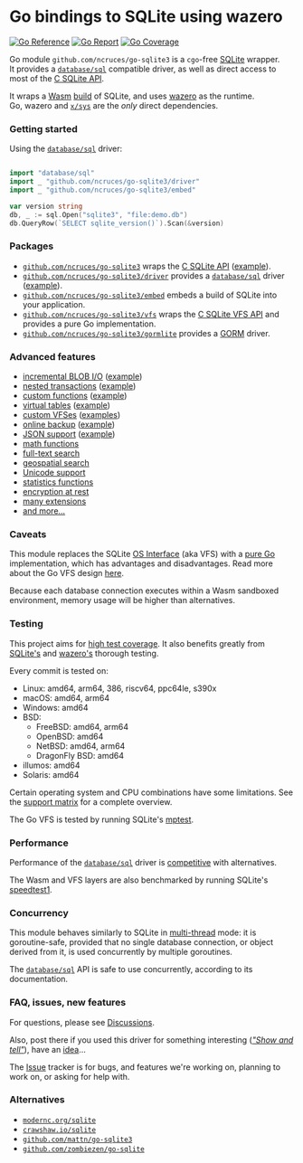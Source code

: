 # Go bindings to SQLite using wazero

[![Go Reference](https://pkg.go.dev/badge/image)](https://pkg.go.dev/github.com/ncruces/go-sqlite3)
[![Go Report](https://goreportcard.com/badge/github.com/ncruces/go-sqlite3)](https://goreportcard.com/report/github.com/ncruces/go-sqlite3)
[![Go Coverage](https://github.com/ncruces/go-sqlite3/wiki/coverage.svg)](https://github.com/ncruces/go-sqlite3/wiki/Test-coverage-report)

Go module `github.com/ncruces/go-sqlite3` is a `cgo`-free [SQLite](https://sqlite.org/) wrapper.\
It provides a [`database/sql`](https://pkg.go.dev/database/sql) compatible driver,
as well as direct access to most of the [C SQLite API](https://sqlite.org/cintro.html).

It wraps a [Wasm](https://webassembly.org/) [build](embed/) of SQLite,
and uses [wazero](https://wazero.io/) as the runtime.\
Go, wazero and [`x/sys`](https://pkg.go.dev/golang.org/x/sys) are the _only_ direct dependencies.

### Getting started

Using the [`database/sql`](https://pkg.go.dev/database/sql) driver:
```go

import "database/sql"
import _ "github.com/ncruces/go-sqlite3/driver"
import _ "github.com/ncruces/go-sqlite3/embed"

var version string
db, _ := sql.Open("sqlite3", "file:demo.db")
db.QueryRow(`SELECT sqlite_version()`).Scan(&version)
```

### Packages

- [`github.com/ncruces/go-sqlite3`](https://pkg.go.dev/github.com/ncruces/go-sqlite3)
  wraps the [C SQLite API](https://sqlite.org/cintro.html)
  ([example](https://pkg.go.dev/github.com/ncruces/go-sqlite3#example-package)).
- [`github.com/ncruces/go-sqlite3/driver`](https://pkg.go.dev/github.com/ncruces/go-sqlite3/driver)
  provides a [`database/sql`](https://pkg.go.dev/database/sql) driver
  ([example](https://pkg.go.dev/github.com/ncruces/go-sqlite3/driver#example-package)).
- [`github.com/ncruces/go-sqlite3/embed`](https://pkg.go.dev/github.com/ncruces/go-sqlite3/embed)
  embeds a build of SQLite into your application.
- [`github.com/ncruces/go-sqlite3/vfs`](https://pkg.go.dev/github.com/ncruces/go-sqlite3/vfs)
  wraps the [C SQLite VFS API](https://sqlite.org/vfs.html) and provides a pure Go implementation.
- [`github.com/ncruces/go-sqlite3/gormlite`](https://pkg.go.dev/github.com/ncruces/go-sqlite3/gormlite)
  provides a [GORM](https://gorm.io) driver.

### Advanced features

- [incremental BLOB I/O](https://sqlite.org/c3ref/blob_open.html)
  ([example](https://pkg.go.dev/github.com/ncruces/go-sqlite3/ext/blobio#example-package))
- [nested transactions](https://sqlite.org/lang_savepoint.html)
  ([example](https://pkg.go.dev/github.com/ncruces/go-sqlite3/driver#example-Savepoint))
- [custom functions](https://sqlite.org/c3ref/create_function.html)
  ([example](https://pkg.go.dev/github.com/ncruces/go-sqlite3#example-Conn.CreateFunction))
- [virtual tables](https://sqlite.org/vtab.html)
  ([example](https://pkg.go.dev/github.com/ncruces/go-sqlite3#example-CreateModule))
- [custom VFSes](https://sqlite.org/vfs.html)
  ([examples](vfs/README.md#custom-vfses))
- [online backup](https://sqlite.org/backup.html)
  ([example](https://pkg.go.dev/github.com/ncruces/go-sqlite3/driver#Conn))
- [JSON support](https://sqlite.org/json1.html)
  ([example](https://pkg.go.dev/github.com/ncruces/go-sqlite3/driver#example-package-Json))
- [math functions](https://sqlite.org/lang_mathfunc.html)
- [full-text search](https://sqlite.org/fts5.html)
- [geospatial search](https://sqlite.org/geopoly.html)
- [Unicode support](https://pkg.go.dev/github.com/ncruces/go-sqlite3/ext/unicode)
- [statistics functions](https://pkg.go.dev/github.com/ncruces/go-sqlite3/ext/stats)
- [encryption at rest](vfs/adiantum/README.md)
- [many extensions](ext/README.md)
- [and more…](embed/README.md)

### Caveats

This module replaces the SQLite [OS Interface](https://sqlite.org/vfs.html)
(aka VFS) with a [pure Go](vfs/) implementation,
which has advantages and disadvantages.
Read more about the Go VFS design [here](vfs/README.md).

Because each database connection executes within a Wasm sandboxed environment,
memory usage will be higher than alternatives.

### Testing

This project aims for [high test coverage](https://github.com/ncruces/go-sqlite3/wiki/Test-coverage-report).
It also benefits greatly from [SQLite's](https://sqlite.org/testing.html) and
[wazero's](https://tetrate.io/blog/introducing-wazero-from-tetrate/#:~:text=Rock%2Dsolid%20test%20approach)
thorough testing.

Every commit is tested on:
* Linux: amd64, arm64, 386, riscv64, ppc64le, s390x
* macOS: amd64, arm64
* Windows: amd64
* BSD:
  * FreeBSD: amd64, arm64
  * OpenBSD: amd64
  * NetBSD: amd64, arm64
  * DragonFly BSD: amd64
* illumos: amd64
* Solaris: amd64

Certain operating system and CPU combinations have some limitations. See the [support matrix](https://github.com/ncruces/go-sqlite3/wiki/Support-matrix) for a complete overview.

The Go VFS is tested by running SQLite's
[mptest](https://github.com/sqlite/sqlite/blob/master/mptest/mptest.c).

### Performance

Performance of the [`database/sql`](https://pkg.go.dev/database/sql) driver is
[competitive](https://github.com/cvilsmeier/go-sqlite-bench) with alternatives.

The Wasm and VFS layers are also benchmarked by running SQLite's
[speedtest1](https://github.com/sqlite/sqlite/blob/master/test/speedtest1.c).

### Concurrency

This module behaves similarly to SQLite in [multi-thread](https://sqlite.org/threadsafe.html) mode:
it is goroutine-safe, provided that no single database connection, or object derived from it,
is used concurrently by multiple goroutines.

The [`database/sql`](https://pkg.go.dev/database/sql) API is safe to use concurrently,
according to its documentation.

### FAQ, issues, new features

For questions, please see [Discussions](https://github.com/ncruces/go-sqlite3/discussions/categories/q-a).

Also, post there if you used this driver for something interesting
([_"Show and tell"_](https://github.com/ncruces/go-sqlite3/discussions/categories/show-and-tell)),
have an [idea](https://github.com/ncruces/go-sqlite3/discussions/categories/ideas)…

The [Issue](https://github.com/ncruces/go-sqlite3/issues) tracker is for bugs,
and features we're working on, planning to work on, or asking for help with.

### Alternatives

- [`modernc.org/sqlite`](https://pkg.go.dev/modernc.org/sqlite)
- [`crawshaw.io/sqlite`](https://pkg.go.dev/crawshaw.io/sqlite)
- [`github.com/mattn/go-sqlite3`](https://pkg.go.dev/github.com/mattn/go-sqlite3)
- [`github.com/zombiezen/go-sqlite`](https://pkg.go.dev/github.com/zombiezen/go-sqlite)
